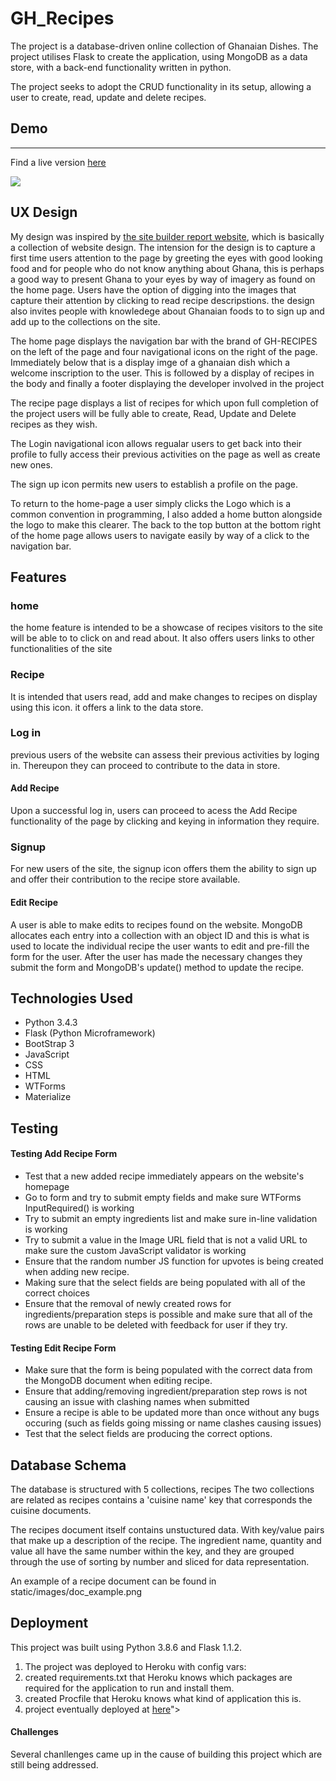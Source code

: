 # GH_Recipes

The project is a database-driven online collection of Ghanaian Dishes. The project utilises Flask to
create the application, using MongoDB as a data store, with a back-end functionality written in python.

The project seeks to adopt the CRUD functionality in its setup, allowing a user to create, read,
update and delete recipes.

## Demo 
<hr>
Find a live version <a href=""http://ami.responsivedesign.is/?url=https:///gh-recipes.herokuapp.com/"">here</a>

![](assets/images/RM2.png)


## UX Design

My design was inspired by [the site builder report website](https://www.sitebuilderreport.com/inspiration/food-websites), 
which is basically a collection of website design. The intension for the design is to capture a first time users attention to the page 
by greeting the eyes with good looking food and for people who do not know anything about Ghana, this is perhaps a good way to present 
Ghana to your eyes by way of imagery as found on the home page. Users have the option of digging into the images that 
capture their attention by clicking to read recipe descripstions. the design also invites people with knowledege about 
Ghanaian foods to to sign up and add up to the collections on the site. 

The home page displays the navigation bar with the brand of GH-RECIPES on the left of the page
and four navigational icons on the right of the page. Immediately below that is a display imge of 
a ghanaian dish which a welcome inscription to the user. This is followed by a display of recipes in 
the body and finally a footer displaying the developer involved in the project

The recipe page displays a list of recipes for which upon full completion of the project users 
will be fully able to create, Read, Update and Delete recipes as they wish.

The Login navigational icon allows regualar users to get back into their profile 
to fully access their previous activities on the page as well as create new ones.

The sign up icon permits new users to establish a profile on the page.

To return to the home-page a user simply clicks the Logo which is a common convention in programming,
I also added a home button alongside the logo to make this clearer. The back to the top button at 
the bottom right of the home page allows users to navigate easily by way of a click to the navigation bar.

## Features

### home

the home feature is intended to be a showcase of recipes visitors to the site will be able to to 
click on and read about. It also offers users links to other functionalities of the site

### Recipe

It is intended that users read, add and make changes to recipes on display using this icon. it offers a 
link to the data store.

### Log in

previous users of the website can assess their previous activities by loging in. Thereupon they can 
proceed to contribute to the data in store.

#### Add Recipe

Upon a successful log in, users can proceed to acess the Add Recipe functionality of the page by clicking 
and keying in information they require.

### Signup

For new users of the site, the signup icon offers them the ability to sign up and offer their contribution 
to the recipe store available.

#### Edit Recipe

A user is able to make edits to recipes found on the website. MongoDB allocates
each entry into a collection with an object ID and this is what is used to 
locate the individual recipe the user wants to edit and pre-fill the form
for the user. After the user has made the necessary changes they submit the form
and MongoDB's update() method to update the recipe.

## Technologies Used

- Python 3.4.3
- Flask (Python Microframework)
- BootStrap 3
- JavaScript
- CSS
- HTML
- WTForms
- Materialize

## Testing

#### Testing Add Recipe Form

- Test that a new added recipe immediately appears on the website's homepage
- Go to form and try to submit empty fields and make sure WTForms 
InputRequired() is working
- Try to submit an empty ingredients list and make sure in-line validation is
working
- Try to submit a value in the Image URL field that is not a valid URL to make
sure the custom JavaScript validator is working
- Ensure that the random number JS function for upvotes is being created when 
adding new recipe.
- Making sure that the select fields are being populated with all of the 
correct choices
- Ensure that the removal of newly created rows for ingredients/preparation
steps is possible and make sure that all of the rows are unable to be deleted
with feedback for user if they try.

#### Testing Edit Recipe Form

- Make sure that the form is being populated with the correct data from the
MongoDB document when editing recipe.
- Ensure that adding/removing ingredient/preparation step rows is not causing
an issue with clashing names when submitted
- Ensure a recipe is able to be updated more than once without any bugs
occuring (such as fields going missing or name clashes causing issues)
- Test that the select fields are producing the correct options.

## Database Schema

The database is structured with 5 collections, recipes  The two
collections are related as recipes contains a 'cuisine name' key that
corresponds the cuisine documents.

The recipes document itself contains unstuctured data. With key/value pairs
that make up a description of the recipe. The ingredient name, quantity and
value all have the same number within the key, and they are grouped through the
use of sorting by number and sliced for data representation.

An example of a recipe document can be found in static/images/doc_example.png


## Deployment
This project was built using Python 3.8.6 and Flask 1.1.2.
1. The project was deployed to Heroku with config vars:
1. created requirements.txt that Heroku knows which packages are required for the application to run and install them.
1. created Procfile that Heroku knows what kind of application this is.
1. project eventually deployed at 
<a href="https://gh-recipes.herokuapp.com/">here</a>">

#### Challenges 
Several chanllenges came up in the cause of building this project which are still being addressed.
